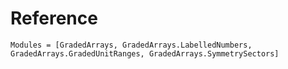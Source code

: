 # Reference

```@autodocs
Modules = [GradedArrays, GradedArrays.LabelledNumbers, GradedArrays.GradedUnitRanges, GradedArrays.SymmetrySectors]
```
